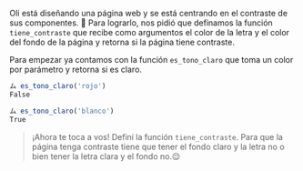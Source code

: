 Oli está diseñando una página web y se está centrando en el contraste de sus componentes. :star_struck:
Para lograrlo, nos pidió que definamos la función `tiene_contraste` que recibe como argumentos el color de la letra y el color del fondo de la página y retorna si la página tiene contraste.

Para empezar ya contamos con la función `es_tono_claro` que toma un color por parámetro y retorna si es claro.

``` javascript
ム es_tono_claro('rojo')
False

ム es_tono_claro('blanco')
True
```

> ¡Ahora te toca a vos! Definí la función `tiene_contraste`. Para que la página tenga contraste tiene que tener el fondo claro y la letra no o bien tener la letra clara y el fondo no.:relieved: